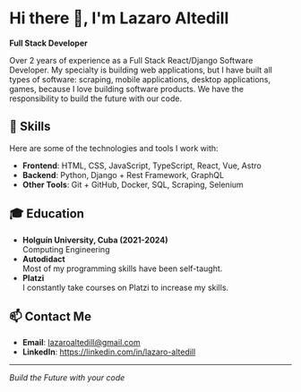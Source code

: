 # Hi there 👋, I'm Lazaro Altedill

**Full Stack Developer**

Over 2 years of experience as a Full Stack React/Django Software Developer. My specialty is building web applications, but I have built all types of software: scraping, mobile applications, desktop applications, games, because I love building software products. We have the responsibility to build the future with our code.

## 🌟 Skills
Here are some of the technologies and tools I work with:

- **Frontend**: HTML, CSS, JavaScript, TypeScript, React, Vue, Astro
- **Backend**: Python, Django + Rest Framework, GraphQL
- **Other Tools**: Git + GitHub, Docker, SQL, Scraping, Selenium

## 🎓 Education

- **Holguín University, Cuba (2021-2024)**  
  Computing Engineering
- **Autodidact**  
  Most of my programming skills have been self-taught.
- **Platzi**  
  I constantly take courses on Platzi to increase my skills. 

## 📫 Contact Me
- **Email**: lazaroaltedill@gmail.com
- **LinkedIn**: https://linkedin.com/in/lazaro-altedill

---

*Build the Future with your code*
